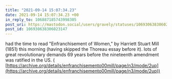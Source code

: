 ```yaml
---
title: "2021-09-14 15:07:34.23"
date: 2021-09-14 15:07:34.23 +00
in_reply_to: 106887185743998305
post_uri: https://mastodon.social/users/gravely/statuses/106930638306023147
post_id: 106930638306023147
---
```

had the time to read "Enfranchisement of Women," by Harriett Stuart Mill (1851) this morning (having skipped the Thoreau essay before it). lots of great revolutionary demands 69 years before the nineteenth amendment was ratified in the US. ( [https://archive.org/details/enfranchisemento00mill/page/n3/mode/2up](https://archive.org/details/enfranchisemento00mill/page/n3/mode/2up))


